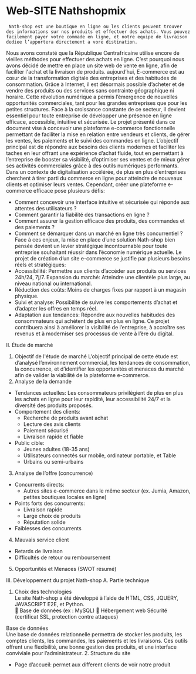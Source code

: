 # Web-SITE Nathshopmix
     Nath-shop est une boutique en ligne ou les clients peuvent trouver des informations sur nos produits et effectuer des achats. Vous pouvez facilement payer votre commade en ligne, et notre equipe de livraison dediee l’apportera directement a vore distination.
Nous avons constaté que la République Centrafricaine utilise encore de vieilles méthodes pour effectuer des achats en ligne. C’est pourquoi nous avons décidé de mettre en place un site web de vente en ligne, afin de faciliter l'achat et la livraison de produits. 
aujourd’hui, E-commerce est au cœur de la transformation digitale des entreprises et des habitudes de consommation. Grâce à Internet, il est désormais possible d’acheter et de vendre des produits ou des services sans contrainte géographique ni horaire. Cette révolution numérique a permis l’émergence de nouvelles opportunités commerciales, tant pour les grandes entreprises que pour les petites structures.
Face à la croissance constante de ce secteur, il devient essentiel pour toute entreprise de développer une présence en ligne efficace, accessible, intuitive et sécurisée. Le projet présenté dans ce document vise à concevoir une plateforme e-commerce fonctionnelle permettant de faciliter la mise en relation entre vendeurs et clients, de gérer les ventes, les paiements et le suivi des commandes en ligne.
L’objectif principal est de répondre aux besoins des clients modernes et faciliter les taches en leur offrant une expérience d’achat fluide, tout en permettant à l’entreprise de booster sa visibilité, d’optimiser ses ventes et de mieux gérer ses activités commerciales grâce à des outils numériques performants.
Dans un contexte de digitalisation accélérée, de plus en plus d’entreprises cherchent à tirer parti du commerce en ligne pour atteindre de nouveaux clients et optimiser leurs ventes. Cependant, créer une plateforme e-commerce efficace pose plusieurs défis:
- Comment concevoir une interface intuitive et sécurisée qui réponde aux attentes des utilisateurs ?
- Comment garantir la fiabilité des transactions en ligne ?
- Comment assurer la gestion efficace des produits, des commandes et des paiements ?
- Comment se démarquer dans un marché en ligne très concurrentiel ?
Face à ces enjeux, la mise en place d’une solution Nath-shop bien pensée devient un levier stratégique incontournable pour toute entreprise souhaitant réussir dans l’économie numérique actuelle.
Le projet de création d’un site e-commerce se justifie par plusieurs besoins réels et stratégiques:
- Accessibilité: Permettre aux clients d’accéder aux produits ou services 24h/24, 7j/7.
Expansion du marché: Atteindre une clientèle plus large, au niveau national ou international.
- Réduction des coûts: Moins de charges fixes par rapport à un magasin physique.
- Suivi et analyse: Possibilité de suivre les comportements d’achat et d’adapter les offres en temps réel.
- Adaptation aux tendances: Répondre aux nouvelles habitudes des consommateurs qui achètent de plus en plus en ligne.
Ce projet contribuera ainsi à améliorer la visibilité de l’entreprise, à accroître ses revenus et à moderniser ses processus de vente à l’ère du digital.


II.	Étude de marché
1.  Objectif de l'étude de marché
L’objectif principal de cette étude est d’analysé l’environnement commercial, les tendances de consommation, la concurrence, et d’identifier les opportunités et menaces du marché afin de valider la viabilité de la plateforme e-commerce.
2.  Analyse de la demande
- Tendances actuelles: Les consommateurs privilégient de plus en plus les achats en ligne pour leur rapidité, leur accessibilité 24/7 et la diversité des produits proposés.
- Comportement des clients:
  - Recherche de produits avant achat
  - Lecture des avis clients
  - Paiement sécurisé
  - Livraison rapide et fiable
- Public cible:
  - Jeunes adultes (18-35 ans)
  - Utilisateurs connectés sur mobile, ordinateur portable, et Table
  - Urbains ou semi-urbains
3. Analyse de l’offre (concurrence)
- Concurrents directs:
  - Autres sites e-commerce dans le même secteur (ex. Jumia, Amazon, petites boutiques locales en ligne)
- Points forts des concurrents:
  - Livraison rapide
  - Large choix de produits
  - Réputation solide
- Faiblesses des concurrents 
4. Mauvais service client
  - Retards de livraison
  - Difficultés de retour ou remboursement
5.  Opportunités et Menaces (SWOT résumé)

III.	Développement du projet Nath-shop
 A. Partie technique
1. Choix des technologies  
   Le site Nath-shop a été développé à l’aide de HTML, CSS, JQUERY, JAVASCRIPT E2E, et Python.  
	Base de données (ex : MySQL)
	Hébergement web Sécurité (certificat SSL, protection contre attaques)

 Base de données  
   Une base de données relationnelle permettra de stocker les produits, les comptes clients, les commandes, les paiements et les livraisons.
Ces outils offrent une flexibilité, une bonne gestion des produits, et une interface conviviale pour l’administrateur.
2. Structure du site  
   - Page d’accueil: permet aux different clients de voir notre produit
